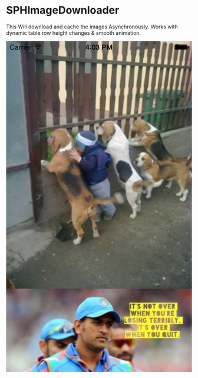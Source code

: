 # SPHImageDownloader

This Will download and cache the images Asynchronously. Works with dynamic table row height changes & smooth animation. 

![Screenshot](/image.png)
